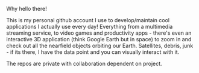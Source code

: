 Why hello there!

This is my personal github account I use to develop/maintain cool applications I actually use every day! Everything from a multimedia streaming service, to video games and productivity apps - there's even an interactive 3D application (think Google Earth but in space) to zoom in and check out all the nearfield objects orbiting our Earth. Satellites, debris, junk - if its there, I have the data point and you can visually interact with it. 

The repos are private with collaboration dependent on project. 
<!---
Branjosef/Branjosef is a ✨ special ✨ repository because its `README.md` (this file) appears on your GitHub profile.
You can click the Preview link to take a look at your changes.
--->

